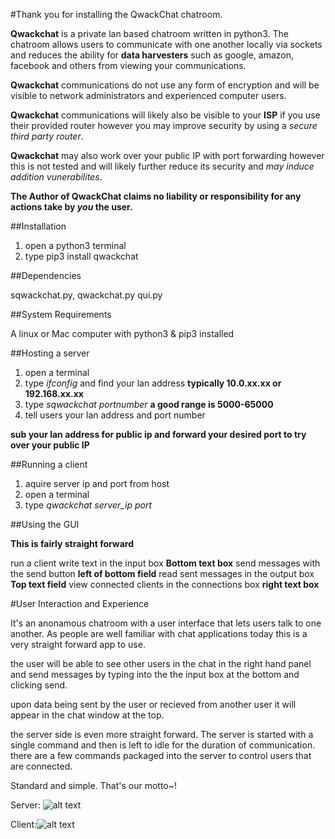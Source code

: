 #Thank you for installing the QwackChat chatroom.

**Qwackchat** is a private lan based chatroom written in python3. The chatroom allows users to communicate with one another locally via sockets and reduces the ability for **data harvesters** such as google, amazon, facebook and others from viewing your communications.

**Qwackchat** communications do not use any form of encryption and will be visible to network administrators and experienced computer users.

**Qwackchat** communications will likely also be visible to your **ISP** if you use their provided router however you may improve security by using a *secure third party router*.

**Qwackchat** may also work over your public IP with port forwarding however this is not tested and will likely further reduce its security and *may induce addition vunerabilites*.

**The Author of QwackChat claims no liability or responsibility for any actions take by *you* the user.**


##Installation

1. open a python3 terminal 
2. type pip3 install qwackchat

##Dependencies

sqwackchat.py, qwackchat.py qui.py

##System Requirements

A linux or Mac computer with python3 & pip3 installed

##Hosting a server 

1. open a terminal
2. type *ifconfig* and find your lan address **typically 10.0.xx.xx or 192.168.xx.xx**
3. type *sqwackchat portnumber* **a good range is 5000-65000**
4. tell users your lan address and port number

**sub your lan address for public ip and forward your desired port to try over your public IP**


##Running a client

1. aquire server ip and port from host 
2. open a terminal
3. type *qwackchat server_ip port*

##Using the GUI

**This is  fairly straight forward**

run a client
write text in the input box **Bottom text box**
send messages with the send button **left of bottom field**
read sent messages in the output box **Top text field**
view connected clients in the connections box **right text box**



#User Interaction and Experience

It's an anonamous chatroom with a user interface that lets users talk to
one another. As people are well familiar with chat applications today 
this is a very straight forward app to use.

the user will be able to see other users in the chat in the right hand panel
and send messages by typing into the the input box at the bottom and clicking
send.

upon data being sent by the user or recieved from another user it will appear
in the chat window at the top.

the server side is even more straight forward. The server is started with a single
command and then is left to idle for the duration of communication. there are a few
commands packaged into the server to control users that are connected.

Standard and simple. That's our motto~!

Server: ![alt text](https://i.imgur.com/UnGSVOQ.png "server image")

Client:![alt text](https://i.imgur.com/2Jtcx77.png "client image")



